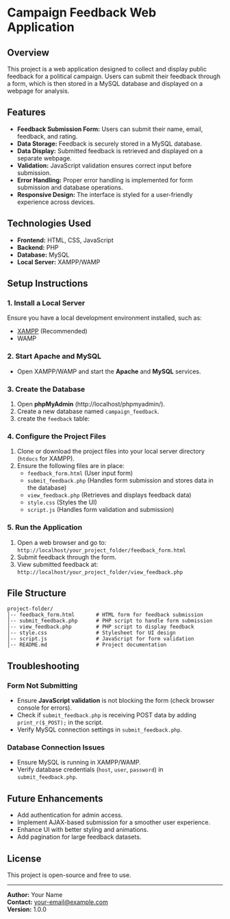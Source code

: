 # Campaign Feedback Web Application

## Overview
This project is a web application designed to collect and display public feedback for a political campaign. Users can submit their feedback through a form, which is then stored in a MySQL database and displayed on a webpage for analysis.

## Features
- **Feedback Submission Form:** Users can submit their name, email, feedback, and rating.
- **Data Storage:** Feedback is securely stored in a MySQL database.
- **Data Display:** Submitted feedback is retrieved and displayed on a separate webpage.
- **Validation:** JavaScript validation ensures correct input before submission.
- **Error Handling:** Proper error handling is implemented for form submission and database operations.
- **Responsive Design:** The interface is styled for a user-friendly experience across devices.

## Technologies Used
- **Frontend:** HTML, CSS, JavaScript
- **Backend:** PHP
- **Database:** MySQL
- **Local Server:** XAMPP/WAMP

## Setup Instructions
### 1. Install a Local Server
Ensure you have a local development environment installed, such as:
- [XAMPP](https://www.apachefriends.org/) (Recommended)
- WAMP

### 2. Start Apache and MySQL
- Open XAMPP/WAMP and start the **Apache** and **MySQL** services.

### 3. Create the Database
1. Open **phpMyAdmin** (http://localhost/phpmyadmin/).
2. Create a new database named `campaign_feedback`.
3. create the `feedback` table:
  

### 4. Configure the Project Files
1. Clone or download the project files into your local server directory (`htdocs` for XAMPP).
2. Ensure the following files are in place:
   - `feedback_form.html` (User input form)
   - `submit_feedback.php` (Handles form submission and stores data in the database)
   - `view_feedback.php` (Retrieves and displays feedback data)
   - `style.css` (Styles the UI)
   - `script.js` (Handles form validation and submission)

### 5. Run the Application
1. Open a web browser and go to: `http://localhost/your_project_folder/feedback_form.html`
2. Submit feedback through the form.
3. View submitted feedback at: `http://localhost/your_project_folder/view_feedback.php`

## File Structure
```
project-folder/
│-- feedback_form.html       # HTML form for feedback submission
│-- submit_feedback.php      # PHP script to handle form submission
│-- view_feedback.php        # PHP script to display feedback
│-- style.css                # Stylesheet for UI design
│-- script.js                # JavaScript for form validation
│-- README.md                # Project documentation
```

## Troubleshooting
### Form Not Submitting
- Ensure **JavaScript validation** is not blocking the form (check browser console for errors).
- Check if `submit_feedback.php` is receiving POST data by adding `print_r($_POST);` in the script.
- Verify MySQL connection settings in `submit_feedback.php`.

### Database Connection Issues
- Ensure MySQL is running in XAMPP/WAMP.
- Verify database credentials (`host`, `user`, `password`) in `submit_feedback.php`.

## Future Enhancements
- Add authentication for admin access.
- Implement AJAX-based submission for a smoother user experience.
- Enhance UI with better styling and animations.
- Add pagination for large feedback datasets.

## License
This project is open-source and free to use.

---
**Author:** Your Name  
**Contact:** your-email@example.com  
**Version:** 1.0.0

